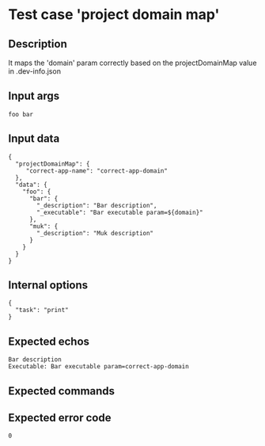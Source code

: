 # Test case 'project domain map'

## Description

It maps the 'domain' param correctly based on the projectDomainMap value in .dev-info.json

## Input args

    foo bar

## Input data

    {
      "projectDomainMap": {
         "correct-app-name": "correct-app-domain"
      },
      "data": {
        "foo": {
          "bar": {
            "_description": "Bar description",
            "_executable": "Bar executable param=${domain}"
          },
          "muk": {
            "_description": "Muk description"
          }
        }
      }
    }

## Internal options

    {
      "task": "print"
    }

## Expected echos

    Bar description
    Executable: Bar executable param=correct-app-domain

## Expected commands

## Expected error code

    0
